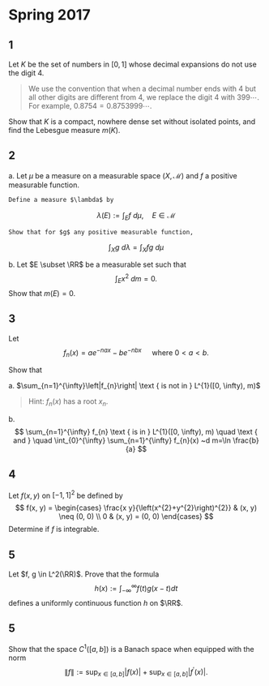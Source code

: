 # Spring 2017

## 1

Let $K$ be the set of numbers in $[0, 1]$ whose decimal expansions do not use the digit $4$.

> We use the convention that when a decimal number ends with 4 but all other digits are
different from 4, we replace the digit $4$ with $399\cdots$. For example, $0.8754 = 0.8753999\cdots$.

Show that $K$ is a compact, nowhere dense set without isolated points, and find the
Lebesgue measure $m(K)$.

## 2

a. Let $\mu$ be a measure on a measurable space $(X, \mathcal M)$ and $f$ a positive measurable function.
  
    Define a measure $\lambda$ by
$$
\lambda(E):=\int_{E} f ~d \mu, \quad E \in \mathcal{M}
$$

    Show that for $g$ any positive measurable function, 
$$
\int_{X} g ~d \lambda=\int_{X} f g ~d \mu
$$

b. Let $E \subset \RR$ be a measurable set such that 
$$
\int_{E} x^{2} ~d m=0.
$$
  Show that $m(E) = 0$.

## 3

Let
$$
f_{n}(x)=a e^{-n a x}-b e^{-n b x} \quad \text{ where } 0 < a < b.
$$

Show that 

a. $\sum_{n=1}^{\infty}\left|f_{n}\right| \text { is not in } L^{1}([0, \infty), m)$

  > Hint: $f_n(x)$ has a root $x_n$.

b. 
$$
\sum_{n=1}^{\infty} f_{n} \text { is in } L^{1}([0, \infty), m) 
\quad \text { and } \quad 
\int_{0}^{\infty} \sum_{n=1}^{\infty} f_{n}(x) ~d m=\ln \frac{b}{a}
$$

## 4
Let $f(x, y)$ on $[-1, 1]^2$ be defined by 
$$
f(x, y) = \begin{cases}
\frac{x y}{\left(x^{2}+y^{2}\right)^{2}} & (x, y) \neq (0, 0) \\
0 & (x, y) = (0, 0)
\end{cases}
$$
Determine if $f$ is integrable.


## 5
Let $f, g \in L^2(\RR)$. 
Prove that the formula
$$
h(x):=\int_{-\infty}^{\infty} f(t) g(x-t) d t
$$
defines a uniformly continuous function $h$ on $\RR$.

## 5
Show that the space $C^1([a, b])$ is a Banach space when equipped with the norm
$$
\|f\|:=\sup _{x \in[a, b]}|f(x)|+\sup _{x \in[a, b]}\left|f^{\prime}(x)\right|.
$$
